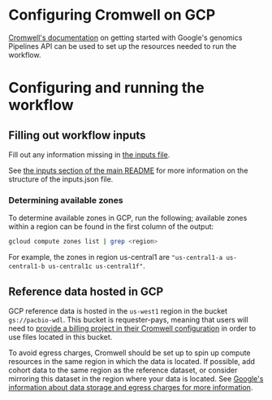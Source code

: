 # Configuring Cromwell on GCP

[Cromwell's documentation](https://cromwell.readthedocs.io/en/stable/tutorials/PipelinesApi101/) on getting started with Google's genomics Pipelines API can be used to set up the resources needed to run the workflow.

# Configuring and running the workflow

## Filling out workflow inputs

Fill out any information missing in [the inputs file](inputs.gcp.json).

See [the inputs section of the main README](../../README.md#workflow-inputs) for more information on the structure of the inputs.json file.

### Determining available zones

To determine available zones in GCP, run the following; available zones within a region can be found in the first column of the output:

```bash
gcloud compute zones list | grep <region>
```

For example, the zones in region us-central1 are `"us-central1-a us-central1-b us-central1c us-central1f"`.

## Reference data hosted in GCP

GCP reference data is hosted in the `us-west1` region in the bucket `gs://pacbio-wdl`. This bucket is requester-pays, meaning that users will need to [provide a billing project in their Cromwell configuration](https://cromwell.readthedocs.io/en/stable/filesystems/GoogleCloudStorage/) in order to use files located in this bucket.

To avoid egress charges, Cromwell should be set up to spin up compute resources in the same region in which the data is located. If possible, add cohort data to the same region as the reference dataset, or consider mirroring this dataset in the region where your data is located. See [Google's information about data storage and egress charges for more information](https://cloud.google.com/storage/pricing).
